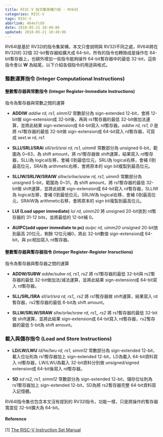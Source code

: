 ```yaml
---
title: RISC-V 指令集架構介紹 - RV64I
categories: RISC-V
tags: RISC-V
abbrlink: 464e7cd9
date: 2018-05-21 10:49:06
updated: 2018-05-21 10:49:06
---
```



RV64I是基於 RV32I的指令集架構，本文只會說明與 RV32I不同之處，RV64I將在 RV32I的 32個 32-bit暫存器給擴大成 64-bit，所有的指令也轉換成是操作在 64-bit暫存器上，也額外增加一些指令能夠操作 64-bit暫存器中的最低 32-bit，這些指令會以 **W** 為結尾，以下介紹各個指令的用途與格式。

### 整數運算指令 (Integer Computational Instructions)

#### 整數暫存器與常數指令 (Integer Register-Immediate Instructions)

指令為暫存器與常數之間的運算

* **ADDIW**
    *addiw rd, rs1, simm12*
    常數部分為 sign-extended 12-bit，會將 12-bit做 sign-extension成 32-bit後，再與 rs1暫存器的最低 32-bit做加法運算，並將此結果 sign-extension成 64-bit寫入 rd暫存器。*addiw rd, rs1, 0* 是將 rs1暫存器的最低 32-bit做 sign-extension成 64-bit寫入 rd暫存器，可寫成 sext.w rd, rs1

* **SLLI/SRLI/SRAI**
    *slli/srli/srai rd, rs1, uimm6*
    常數部分為 unsigned 6-bit，範圍為 0~63，為 shift amount，將 rs1暫存器做 shift運算，結果寫入 rd暫存器，SLLI為 logical左移，會補 0到最低位元，SRLI為 logical右移，會補 0到最高位元，SRAI為 arithmetic右移，會將原本的 sign bit複製到最高位元。

* **SLLIW/SRLIW/SRAIW**
    *slliw/srliw/sraiw rd, rs1, uimm5*
    常數部分為 unsigned 5-bit，範圍為 0~31，為 shift amount，將 rs1暫存器的最低 32-bit做 shift運算，並將此結果 sign-extension成 64-bit寫入 rd暫存器，SLLIW為 logical左移，會補 0到最低位元，SRLIW為 logical右移，會補 0到最高位元，SRAIW為 arithmetic右移，會將原本的 sign bit複製到最高位元。

* **LUI (Load upper immediate)**
    *lui rd, uimm20*
    將 unsigned 20-bit放到 rd暫存器的 31-12 bits，並將最低的 12-bit補 0。

* **AUIPC(add upper immediate to pc)**
    *auipc rd, uimm20*
    unsigned 20-bit放到最高 20位元，剩餘 12位元補0，將此 32-bit數值 sign-extension成 64-bit，與 pc相加寫入 rd暫存器。

#### 整數暫存器與暫存器指令 (Integer Register-Register Insructions)

指令為暫存器與暫存器之間的運算

* **ADDW/SUBW**
    *addw/subw rd, rs1, rs2*
    將 rs1暫存器的最低 32-bit與 rs2暫存器的最低 32-bit做加法/減法運算，並將此結果 sign-extension成 64-bit寫入 rd暫存器。

* **SLL/SRL/SRA**
    *sll/srl/sra rd, rs1,, rs2*
    將 rs1暫存器做 shift運算，結果寫入 rd暫存器，rs2暫存器的最低 6-bit為 shift amount。

* **SLLW/SRLW/SRAW**
    *sllw/srlw/sraw rd, rs1,, rs2*
    將 rs1暫存器的最低 32-bit做 shift運算，並將此結果 sign-extension成 64-bit寫入 rd暫存器，rs2暫存器的最低 5-bit為 shift amount。

### 載入與儲存指令 (Load and Store Instructions)

* **LD/LW/LWU**
    *ld/lw/lwu rd, rs1, simm12*
    常數部分為 sign-extended 12-bit，載入位址則為 rs1暫存器加上 sign-extended 12-bit，LD為載入 64-bit資料寫入 rd暫存器，LW/LWU為載入 32-bit資料分別做 unsigned/signed extension成 64-bit後寫入 rd暫存器。

* **SD**
    *sd rs2, rs1, simm12*
    常數部分為 sign-extended 12-bit，儲存位址則為 rs1暫存器加上 sign-extended 12-bit，SD為將 rs2暫存器完整 64-bit資料寫入記憶體。

RV64I指令集也包含本文沒有提到的 RV32I指令，功能一樣，只是將操作的暫存器寬度從 32-bit擴大為 64-bit。

#### Reference
[1] [The RISC-V Instruction Set Manual](https://riscv.org/specifications/)

